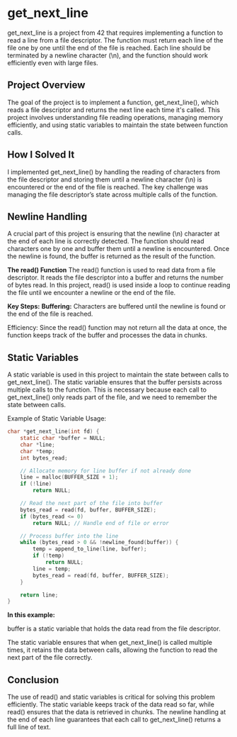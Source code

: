 # get_next_line
get_next_line is a project from 42 that requires implementing a function to read a line from a file descriptor. The function must return each line of the file one by one until the end of the file is reached. Each line should be terminated by a newline character (\n), and the function should work efficiently even with large files.

## Project Overview
The goal of the project is to implement a function, get_next_line(), which reads a file descriptor and returns the next line each time it's called. This project involves understanding file reading operations, managing memory efficiently, and using static variables to maintain the state between function calls.

## How I Solved It
I implemented get_next_line() by handling the reading of characters from the file descriptor and storing them until a newline character (\n) is encountered or the end of the file is reached. The key challenge was managing the file descriptor’s state across multiple calls of the function.

## Newline Handling
A crucial part of this project is ensuring that the newline (\n) character at the end of each line is correctly detected. The function should read characters one by one and buffer them until a newline is encountered. Once the newline is found, the buffer is returned as the result of the function.

__The read() Function__
The read() function is used to read data from a file descriptor. It reads the file descriptor into a buffer and returns the number of bytes read. In this project, read() is used inside a loop to continue reading the file until we encounter a newline or the end of the file.

__Key Steps:__
__Buffering:__ Characters are buffered until the newline is found or the end of the file is reached.

Efficiency: Since the read() function may not return all the data at once, the function keeps track of the buffer and processes the data in chunks.

## Static Variables
A static variable is used in this project to maintain the state between calls to get_next_line(). The static variable ensures that the buffer persists across multiple calls to the function. This is necessary because each call to get_next_line() only reads part of the file, and we need to remember the state between calls.

Example of Static Variable Usage:
```c
char *get_next_line(int fd) {
    static char *buffer = NULL;
    char *line;
    char *temp;
    int bytes_read;

    // Allocate memory for line buffer if not already done
    line = malloc(BUFFER_SIZE + 1);
    if (!line)
        return NULL;

    // Read the next part of the file into buffer
    bytes_read = read(fd, buffer, BUFFER_SIZE);
    if (bytes_read <= 0)
        return NULL; // Handle end of file or error

    // Process buffer into the line
    while (bytes_read > 0 && !newline_found(buffer)) {
        temp = append_to_line(line, buffer);
        if (!temp)
            return NULL;
        line = temp;
        bytes_read = read(fd, buffer, BUFFER_SIZE);
    }

    return line;
}
```
__In this example:__

buffer is a static variable that holds the data read from the file descriptor.

The static variable ensures that when get_next_line() is called multiple times, it retains the data between calls, allowing the function to read the next part of the file correctly.

## Conclusion
The use of read() and static variables is critical for solving this problem efficiently. The static variable keeps track of the data read so far, while read() ensures that the data is retrieved in chunks. The newline handling at the end of each line guarantees that each call to get_next_line() returns a full line of text.

